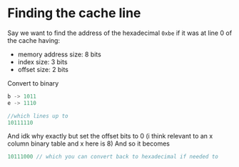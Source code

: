 # Finding the cache line
Say we want to find the address of the hexadecimal `0xbe` if it was at line 0 of the cache having:
- memory address size: 8 bits
- index size: 3 bits
- offset size: 2 bits

Convert to binary
```c
b -> 1011
e -> 1110

//which lines up to
10111110
```
And idk why exactly but set the offset bits to 0  (i think relevant to an x column binary table and x here is 8)
And so it becomes
```c
10111000 // which you can convert back to hexadecimal if needed to
```